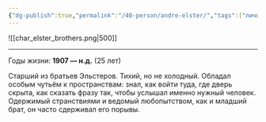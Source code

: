 ```yaml
---
{"dg-publish":true,"permalink":"/40-person/andre-elster/","tags":["личность/клуб"]}
---
```


![[char_elster_brothers.png\|500]]
***
Годы жизни: **1907 — н.д.** (25 лет)

Старший из братьев Эльстеров. Тихий, но не холодный. Обладал особым чутьём к пространствам: знал, как войти туда, где дверь скрыта, как сказать фразу так, чтобы услышал именно нужный человек. Одержимый странствиями и ведомый любопытством, как и младший брат, он часто сдерживал его порывы.